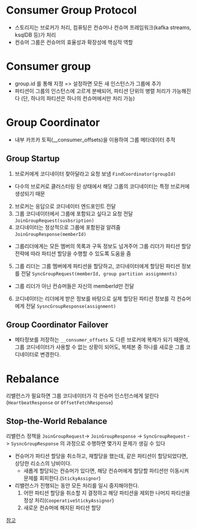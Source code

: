 # Consumer Group Protocol
- 스토리지는 브로커가 처리, 컴퓨팅은 컨슈머나 컨슈머 프레임워크(kafka streams, ksqlDB 등)가 처리
- 컨슈머 그룹은 컨슈머의 효율성과 확장성에 핵심적 역할

# Consumer group
- group.id 를 통해 지정 => 설정하면 모든 새 인스턴스가 그룹에 추가
- 파티션이 그룹의 인스턴스에 고르게 분배되어, 파티션 단위의 병렬 처리가 가능해진다 (단, 하나의 파티션은 하나의 컨슈머에서만 처리 가능)

# Group Coordinator
- 내부 카프카 토픽(__consumer_offsets)을 이용하여 그룹 메타데이터 추적

## Group Startup
1. 브로커에게 코디네이터 찾아달라고 요청 보냄 `FindCoordinator(groupId)`
  - 다수의 브로커로 클러스터링 된 상태에서 해당 그룹의 코디네이터는 특정 브로커에 생성되기 때문
2. 브로커는 응답으로 코디네이터 엔드포인트 전달
3. 그룹 코디네이터에서 그룹에 포함되고 싶다고 요청 전달 `JoinGroupRequest(susbsription)`
4. 코디네이터는 정상적으로 그룹에 포함된걸 알려줌 `JoinGroupResponse(memberId)`
  - 그룹리더에게는 모든 멤버의 목록과 구독 정보도 넘겨주어 그룹 리더가 파티션 할당 전략에 따라 파티션 할당을 수행할 수 있도록 도움을 줌
5. 그룹 리더는 그룹 멤버에게 파티션을 할당하고, 코디네이터에게 할당된 파티션 정보를 전달 `SyncGroupRequest(memberId, group partition assignments)`
  - 그룹 리더가 아닌 컨슈머들은 자신의 memberId만 전달
6. 코디네이터는 리더에게 받은 정보를 바탕으로 실제 할당된 파티션 정보를 각 컨슈머에게 전달 `SysncGroupResponse(assignment)`

## Group Coordinator Failover
- 메타정보를 저장하는 `__consumer_offsets` 도 다른 브로커에 복제가 되기 때문에, 그룹 코디네이터가 사용할 수 없는 상황이 되어도, 복제본 중 하나를 새로운 그룹 코디네이터로 변경한다.

# Rebalance 
리밸런스가 필요하면 그룹 코디네이터가 각 컨슈머 인스턴스에게 알린다 (`HeartbeatResponse` or `OffsetFetchResponse`)

## Stop-the-World Rebalance 
리밸런스 정책을 `JoinGroupRequest`-> `JoinGroupResponse` -> `SyncGroupRequest` -> `SysncGroupResponse` 의 과정으로 수행하면 몇가지 문제가 생길 수 있다
  - 컨슈머가 파티션 할당을 취소하고, 재할당을 했는데, 같은 파티션이 할당되었다면, 상당한 리소스의 낭비이다.
    - 새롭게 할당되는 컨슈머가 있다면, 해당 컨슈머에게 할당할 파티션만 이동시켜 문제를 회피한다.(`StickyAssignor`)
  - 리밸런스가 진행되는 동안 모든 처리를 일시 중지해야한다.
    1. 어떤 파티션 할당을 취소할 지 결정하고 해당 파티션을 제외한 나머지 파티션을 정상 처리(`CooperativeStickyAssignor`)
    2. 새로운 컨슈머에 해지된 파티션 할당


[참고](https://developer.confluent.io/learn-kafka/architecture/consumer-group-protocol/)